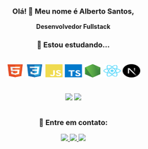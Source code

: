 <div align="center">
  
### Olá! 👋 Meu nome é Alberto Santos, 

**Desenvolvedor Fullstack** </div>

### <div align="center">🌱 Estou estudando...</div>  
  <div style="display: inline_block" align="center"><br>
   <img align="center" alt="Alberto-HTML" height="30" width="40" src="https://raw.githubusercontent.com/devicons/devicon/master/icons/html5/html5-original.svg">
  <img align="center" alt="Alberto-CSS" height="30" width="40" src="https://raw.githubusercontent.com/devicons/devicon/master/icons/css3/css3-original.svg">
  <img align="center" alt="Alberto-Js" height="30" width="40" src="https://raw.githubusercontent.com/devicons/devicon/master/icons/javascript/javascript-plain.svg">
  <img align="center" alt="Alberto-Ts" height="30" width="40" src="https://raw.githubusercontent.com/devicons/devicon/master/icons/typescript/typescript-plain.svg">
  <img align="center" alt="Alberto-Node" height="30" width="40" src="https://raw.githubusercontent.com/devicons/devicon/master/icons/nodejs/nodejs-original.svg">
  <img align="center" alt="Alberto-React" height="30" width="40" src="https://raw.githubusercontent.com/devicons/devicon/master/icons/react/react-original.svg">
  <img align="center" alt="Alberto-Next" height="30" width="40" src="https://github.com/devicons/devicon/blob/master/icons/nextjs/nextjs-original.svg">
</div><br><br>


<div align="center">
  <img height="200" align="center" src="https://github-readme-stats.vercel.app/api?username=Alberto-S-P&show_icons=true&theme=default"/>
  <img height ="200" align="center" src="https://github-readme-stats.vercel.app/api/top-langs/?username=anuraghazra&layout=donut" />

</div><br>
  

  
<div align="center">
  
### 📣 Entre em contato:
  <div>
    <a href="https://www.linkedin.com/in/alberto-santos-pereira-junior-52a363213" taget="_blank"/> <img src="https://img.shields.io/badge/LinkedIn-0077B5?style=for-the-badge&logo=linkedin&logoColor=white"/>
    <a href = "mailto:albertosantosjf@gmail.com"><img src="https://img.shields.io/badge/Gmail-D14836?style=for-the-badge&logo=gmail&logoColor=white" />
    <a href="https://discord.gg/BetinhoJF#2701" target="_blank"><img src="https://img.shields.io/badge/Discord-7289DA?style=for-the-badge&logo=discord&logoColor=white" target="_blank"></a> 
  </div></div>
